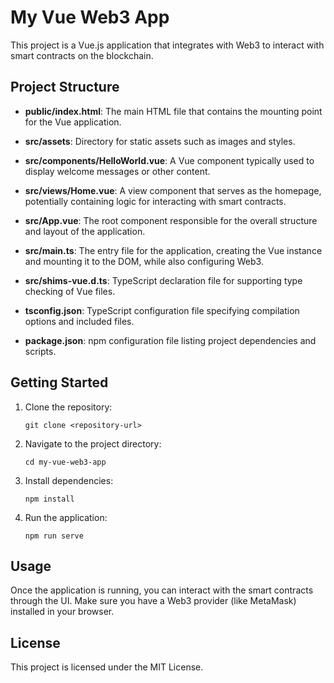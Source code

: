 # My Vue Web3 App

This project is a Vue.js application that integrates with Web3 to interact with smart contracts on the blockchain.

## Project Structure
- **public/index.html**: The main HTML file that contains the mounting point for the Vue application.
                          
- **src/assets**: Directory for static assets such as images and styles.
                          
- **src/components/HelloWorld.vue**: A Vue component typically used to display welcome messages or other content.
                          
- **src/views/Home.vue**: A view component that serves as the homepage, potentially containing logic for interacting with smart contracts.
                           
- **src/App.vue**: The root component responsible for the overall structure and layout of the application.
                          
- **src/main.ts**: The entry file for the application, creating the Vue instance and mounting it to the DOM, while also configuring Web3.
                          
- **src/shims-vue.d.ts**: TypeScript declaration file for supporting type checking of Vue files.
                          
- **tsconfig.json**: TypeScript configuration file specifying compilation options and included files.
                          
- **package.json**: npm configuration file listing project dependencies and scripts.
                       
## Getting Started

1. Clone the repository:
   ```
   git clone <repository-url>
   ```

2. Navigate to the project directory:
   ```
   cd my-vue-web3-app
   ```

3. Install dependencies:
   ```
   npm install
   ```

4. Run the application:
   ```
   npm run serve
   ```

## Usage

Once the application is running, you can interact with the smart contracts through the UI. Make sure you have a Web3 provider (like MetaMask) installed in your browser.

## License

This project is licensed under the MIT License.
